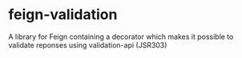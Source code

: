 # feign-validation
A library for Feign containing a decorator which makes it possible to validate reponses using validation-api (JSR303)
